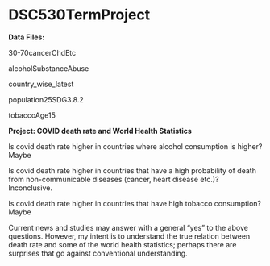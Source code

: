 # DSC530TermProject
**Data Files:**

30-70cancerChdEtc

alcoholSubstanceAbuse

country_wise_latest

population25SDG3.8.2

tobaccoAge15

**Project: COVID death rate and World Health Statistics**

Is covid death rate higher in countries where alcohol consumption is higher? Maybe

Is covid death rate higher in countries that have a high probability of death from non-communicable diseases (cancer, heart disease etc.)? Inconclusive.

Is covid death rate higher in countries that have high tobacco consumption? Maybe

Current news and studies may answer with a general “yes” to the above questions. However, my intent is to understand the true relation between death rate and some of the world health statistics; perhaps there are surprises that go against conventional understanding.

